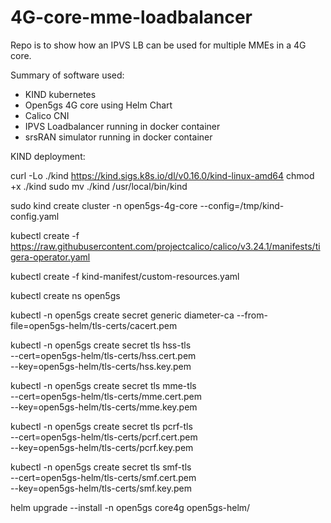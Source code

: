 # 4G-core-mme-loadbalancer

Repo is to show how an IPVS LB can be used for multiple MMEs in a 4G core.

Summary of software used:

- KIND kubernetes
- Open5gs 4G core using Helm Chart
- Calico CNI
- IPVS Loadbalancer running in docker container
- srsRAN simulator running in docker container

KIND deployment:

curl -Lo ./kind https://kind.sigs.k8s.io/dl/v0.16.0/kind-linux-amd64
chmod +x ./kind
sudo mv ./kind /usr/local/bin/kind

sudo kind create cluster -n open5gs-4g-core --config=/tmp/kind-config.yaml

kubectl create -f https://raw.githubusercontent.com/projectcalico/calico/v3.24.1/manifests/tigera-operator.yaml

kubectl create -f kind-manifest/custom-resources.yaml

kubectl create ns open5gs

kubectl -n open5gs create secret generic diameter-ca --from-file=open5gs-helm/tls-certs/cacert.pem

kubectl -n open5gs create secret tls hss-tls \
  --cert=open5gs-helm/tls-certs/hss.cert.pem \
  --key=open5gs-helm/tls-certs/hss.key.pem
  
kubectl -n open5gs create secret tls mme-tls \
  --cert=open5gs-helm/tls-certs/mme.cert.pem \
  --key=open5gs-helm/tls-certs/mme.key.pem

kubectl -n open5gs create secret tls pcrf-tls \
  --cert=open5gs-helm/tls-certs/pcrf.cert.pem \
  --key=open5gs-helm/tls-certs/pcrf.key.pem

kubectl -n open5gs create secret tls smf-tls \
  --cert=open5gs-helm/tls-certs/smf.cert.pem \
  --key=open5gs-helm/tls-certs/smf.key.pem

helm upgrade --install -n open5gs core4g open5gs-helm/